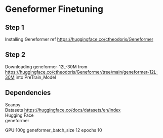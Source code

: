 # Geneformer Finetuning


## Step 1 <br />
Installing Geneformer ref https://huggingface.co/ctheodoris/Geneformer
<br />
## Step 2 <br />
Downloading  geneformer-12L-30M from https://huggingface.co/ctheodoris/Geneformer/tree/main/geneformer-12L-30M into PreTrain_Model

## Dependencies
Scanpy <br/>
Datasets https://huggingface.co/docs/datasets/en/index <br/>
Hugging Face <br/>
geneformer


GPU 100g   geneformer_batch_size 12   epochs 10
